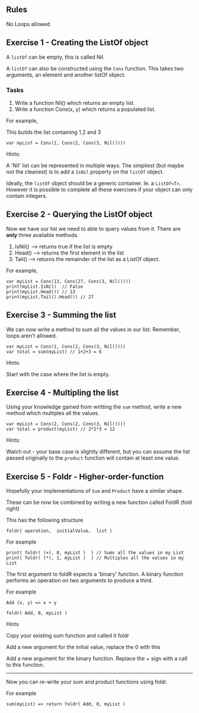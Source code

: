 ## Rules
No Loops allowed


## Exercise 1 - Creating the ListOf object

A `listOf` can be empty,  this is called Nil.

A `listOf` can also be constructed using the `Cons` function.  This takes two arguments,  an element and another listOf object.


### Tasks
1. Write a function Nil() which returns an empty list.
2. Write a function Cons(x, y) which returns a populated list.

For example,

This builds the list containing 1,2 and 3

```
var myList = Cons(1, Cons(2, Cons(3, Nil())))
```

Hints:

A 'Nil' list can be represented in multiple ways.  The simpliest (but maybe not the cleanest) is to add a `IsNil` property on the `listOf` object.  

Ideally, the `listOf` object should be a generic container.  Ie. a `ListOf<T>`.  However it is possible to complete all these exercises if your object can only contain integers.


## Exercise 2 - Querying the ListOf object

Now we have our list we need to able to query values from it.  There are __only__ three available methods.

1.  IsNil() --> returns true if the list is empty
2.  Head() --> returns the first element in the list
3.  Tail() --> returns the remainder of the list as a ListOf object.

For example,

```
var myList = Cons(13, Cons(27, Cons(3, Nil())))
print(myList.IsNil)  // False
print(myList.Head()) // 13
print(myList.Tail().Head()) // 27
```


## Exercise 3 - Summing the list

We can now write a method to sum all the values in our list.  Remember, loops aren't allowed.

```
var myList = Cons(1, Cons(2, Cons(3, Nil())))
var total = sum(myList) // 1+2+3 = 6

```

Hints:

Start with the case where the list is empty.



## Exercise 4 - Multipling the list

Using your knowledge gained from writting the `sum` method,  write a new method which multiples all the values.

```
var myList = Cons(2, Cons(2, Cons(3, Nil())))
var total = product(myList) // 2*2*3 = 12

```

Hints:

Watch out - your base case is slightly different,  but you can assume the list passed originally to the `product` function will contain at least one value.


## Exercise 5 - Foldr - Higher-order-function

Hopefully your implementations of `Sum` and `Product` have a similar shape.

These can be now be combined by writing a new function called FoldR (fold right)

This has the following structure

```
foldr( operation,  initialValue,  list )
```

For example

```
print( foldr( (+), 0, myList )  ) // Sums all the values in my List
print( foldr( (*), 1, myList )  ) // Multiples all the values in my List
```

The first argument to foldR expects a 'binary' function.  A binary function performs an operation on two arguments to produce a third.

For example

```
Add (x, y) => x + y

foldr( Add, 0, myList )

```

Hints

Copy your existing sum function and called it foldr

Add a new argument for the initial value,  replace the 0 with this

Add a new argument for the binary function.  Replace the + sign with a call to this function.


---

Now you can re-write your sum and product functions using foldr.

For example

```
sum(myList) => return foldr( Add, 0, myList )
```


